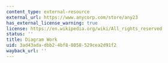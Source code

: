 ```yaml
---
content_type: external-resource
external_url: https://www.anycorp.com/store/any23
has_external_license_warning: true
license: https://en.wikipedia.org/wiki/All_rights_reserved
status: ''
title: Diagram Work
uid: 3ad43ada-dbb2-4bf8-8058-529cea2d91f2
wayback_url: ''
---
```


